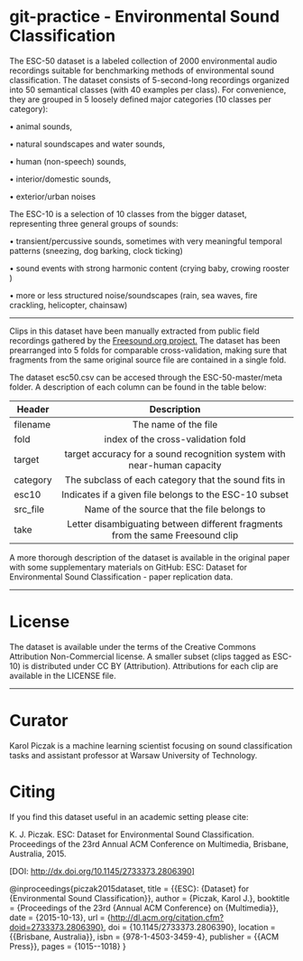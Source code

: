 # git-practice - Environmental Sound Classification
The ESC-50 dataset is a labeled collection of 2000 environmental audio recordings suitable for benchmarking methods of environmental sound classification. The dataset consists of 5-second-long recordings organized into 50 semantical classes (with 40 examples per class). For convenience, they are grouped in 5 loosely defined major categories (10 classes per category):

• animal sounds,

• natural soundscapes and water sounds,

• human (non-speech) sounds,

• interior/domestic sounds,

• exterior/urban noises

The ESC-10 is a selection of 10 classes from the bigger dataset, representing three general groups of sounds:

• transient/percussive sounds, sometimes with very meaningful temporal patterns (sneezing, dog barking, clock
ticking)

• sound events with strong harmonic content (crying
baby, crowing rooster )

• more or less structured noise/soundscapes (rain, sea
waves, fire crackling, helicopter, chainsaw)

---
Clips in this dataset have been manually extracted from public field recordings gathered by the [Freesound.org project.](https://freesound.org/) The dataset has been prearranged into 5 folds for comparable cross-validation, making sure that fragments from the same original source file are contained in a single fold.

The dataset esc50.csv can be accesed through the ESC-50-master/meta folder. A description of each column can be found in the table below:

| Header        |Description            |
| ------------- |:-------------:|
| filename| The name of the file  |  
| fold|index of the cross-validation fold   |    
| target |target accuracy for a sound recognition system with near-human capacity       |     
| category |The subclass of each category that the sound fits in      |
| esc10 |Indicates if a given file belongs to the ESC-10 subset        |
| src_file |Name of the source that the file belongs to       |
| take |Letter disambiguating between different fragments from the same Freesound clip      |

A more thorough description of the dataset is available in the original paper with some supplementary materials on GitHub: ESC: Dataset for Environmental Sound Classification - paper replication data.

---
# License
The dataset is available under the terms of the Creative Commons Attribution Non-Commercial license. A smaller subset (clips tagged as ESC-10) is distributed under CC BY (Attribution). Attributions for each clip are available in the LICENSE file.

---
# Curator
Karol Piczak is a machine learning scientist focusing on sound classification tasks and assistant professor at Warsaw University of Technology.

# Citing
If you find this dataset useful in an academic setting please cite:

K. J. Piczak. ESC: Dataset for Environmental Sound Classification. Proceedings of the 23rd Annual ACM Conference on Multimedia, Brisbane, Australia, 2015.

[DOI: http://dx.doi.org/10.1145/2733373.2806390]

@inproceedings{piczak2015dataset,
  title = {{ESC}: {Dataset} for {Environmental Sound Classification}},
  author = {Piczak, Karol J.},
  booktitle = {Proceedings of the 23rd {Annual ACM Conference} on {Multimedia}},
  date = {2015-10-13},
  url = {http://dl.acm.org/citation.cfm?doid=2733373.2806390},
  doi = {10.1145/2733373.2806390},
  location = {{Brisbane, Australia}},
  isbn = {978-1-4503-3459-4},
  publisher = {{ACM Press}},
  pages = {1015--1018}
} 
